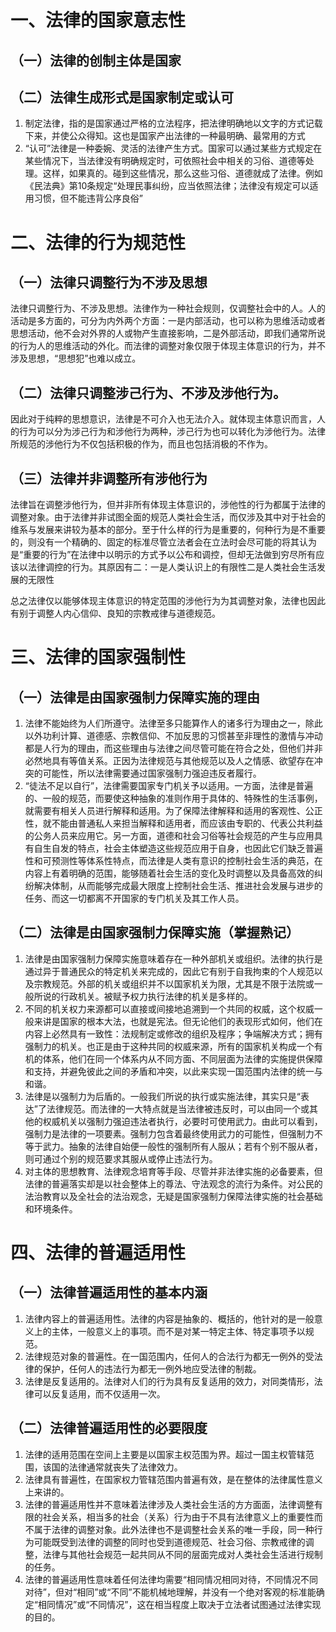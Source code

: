 # 一、法律的国家意志性
## （一）法律的创制主体是国家
## （二）法律生成形式是国家制定或认可
1. 制定法律，指的是国家通过严格的立法程序，把法律明确地以文字的方式记载下来，并使公众得知。这也是国家产出法律的一种最明确、最常用的方式
2. “认可”法律是一种委婉、灵活的法律产生方式。国家可以通过某些方式规定在某些情况下，当法律没有明确规定时，可依照社会中相关的习俗、道德等处理。这样，如果真的。碰到这些情况，那么这些习俗、道德就成了法律。例如《民法典》第10条规定“处理民事纠纷，应当依照法律；法律没有规定可以适用习惯，但不能违背公序良俗”
# 二、法律的行为规范性
## （一）法律只调整行为不涉及思想
法律只调整行为、不涉及思想。法律作为一种社会规则，仅调整社会中的人。人的活动是多方面的，可分为内外两个方面：一是内部活动，也可以称为思维活动或者思想活动，他不会对外界的人或物产生直接影响，二是外部活动，即我们通常所说的行为人的思维活动的外化。而法律的调整对象仅限于体现主体意识的行为，并不涉及思想，“思想犯”也难以成立。
## （二）法律只调整涉己行为、不涉及涉他行为。
因此对于纯粹的思想意识，法律是不可介入也无法介入。就体现主体意识而言，人的行为可以分为涉己行为和涉他行为两种，涉己行为也可以转化为涉他行为。法律所规范的涉他行为不仅包括积极的作为，而且也包括消极的不作为。
## （三）法律并非调整所有涉他行为
法律旨在调整涉他行为，但并非所有体现主体意识的，涉他性的行为都属于法律的调整对象。由于法律并非试图全面的规范人类社会生活，而仅涉及其中对于社会的维系与发展来讲较为基本的部分。至于什么样的行为是重要的，何种行为是不重要的，则没有一个精确的、固定的标准尽管立法者会在立法时会尽可能的将其认为是“重要的行为”在法律中以明示的方式予以公布和调控，但却无法做到穷尽所有应该以法律调控的行为。其原因有二：一是人类认识上的有限性二是人类社会生活发展的无限性

总之法律仅以能够体现主体意识的特定范围的涉他行为为其调整对象，法律也因此有别于调整人内心信仰、良知的宗教戒律与道德规范。
# 三、法律的国家强制性
## （一）法律是由国家强制力保障实施的理由
1. 法律不能始终为人们所遵守。法律至多只能算作人的诸多行为理由之一，除此以外功利计算、道德感、宗教信仰、不加反思的习惯甚至非理性的激情与冲动都是人行为的理由，而这些理由与法律之间尽管可能在符合之处，但他们并非必然地具有等值关系。正因为法律规范与其他规范以及人之情感、欲望存在冲突的可能性，所以法律需要通过国家强制力强迫违反者履行。
2. “徒法不足以自行”，法律需要国家专门机关予以适用。一方面，法律是普遍的、一般的规范，而要使这种抽象的准则作用于具体的、特殊性的生活事例，就需要有相关人员进行解释和适用。为了保障法律解释和适用的客观性、公正性，就不能由普通私人来担当解释和适用者，而应该由专职的、代表公共利益的公务人员来应用它。另一方面，道德和社会习俗等社会规范的产生与应用具有自生自发的特点，社会主体塑造这些规范应用于自身，也因此它们缺乏普遍性和可预测性等体系性特点，而法律是人类有意识的控制社会生活的典范，在内容上有着明确的范围，能够随着社会生活的变化及时调整以及具备高效的纠纷解决体制，从而能够完成最大限度上控制社会生活、推进社会发展与进步的任务、而这一切都离不开国家的专门机关及其工作人员。
## （二）法律是由国家强制力保障实施（掌握熟记）
1. 法律是由国家强制力保障实施意味着存在一种外部机关或组织。法律的执行是通过异于普通民众的特定机关来完成的，因此它有别于自我拘束的个人规范以及宗教规范。外部的机关或组织并不以国家机关为限，尤其是不限于法院或一般所说的行政机关。被赋予权力执行法律的机关是多样的。
2. 不同的机关权力来源都可以直接或间接地追溯到一个共同的权威，这个权威一般来讲是国家的根本大法，也就是宪法。但无论他们的表现形式如何，他们在内容上必然具有一致性：法规制定或修改的组织及程序；争端解决方式；拥有强制力的机关。也正是由于这种共同的权威来源，所有的国家机关构成一个有机的体系，他们在同一个体系内从不同方面、不同层面为法律的实施提供保障和支持，并避免彼此之间的矛盾和冲突，以此来实现一国范围内法律的统一与和谐。
3. 法律是以强制力为后盾的。一般我们所说的执行或实施法律，其实只是“表达”了法律规范。而法律的一大特点就是当法律被违反时，可以由同一个或其他的权威机关以强制力强迫违法者执行，必要时可使用武力。由此可以看到，强制力是法律的一项要素。强制力包含着最终使用武力的可能性，但强制力不等于武力。抽象的法律自始便一般性的强制所有人服从；若有个别不服从者，则可通过个别的规范要求其服从或停止违法行为。
4. 对主体的思想教育、法律观念培育等手段、尽管并非法律实施的必备要素，但法律的普遍落实却是以社会整体上的尊法、守法观念的流行为条件。对公民的法治教育以及全社会的法治观念，无疑是国家强制力保障法律实施的社会基础和环境条件。
# 四、法律的普遍适用性
## （一）法律普遍适用性的基本内涵
1. 法律内容上的普遍适用性。法律的内容是抽象的、概括的，他针对的是一般意义上的主体，一般意义上的事项。而不是对某一特定主体、特定事项予以规范。
2. 法律规范对象的普遍性。在一国范围内，任何人的合法行为都无一例外的受法律的保护，任何人的违法行为都无一例外地应受法律的制裁。
3. 法律是反复适用的。法律对人们的行为具有反复适用的效力，对同类情形，法律可以反复适用，而不仅适用一次。
## （二）法律普遍适用性的必要限度
1. 法律的适用范围在空间上主要是以国家主权范围为界。超过一国主权管辖范围，该国的法律通常就丧失了法律效力。
2. 法律具有普遍性，在国家权力管辖范围内普遍有效，是在整体的法律属性意义上来讲的。
3. 法律的普遍适用性并不意味着法律涉及人类社会生活的方方面面，法律调整有限的社会关系，相当多的社会（关系）行为由于不具有法律意义上的重要性而不属于法律的调整对象。此外法律也不是调整社会关系的唯一手段，同一种行为可能既受到法律的调整的同时也受到道德规范、社会习俗、宗教戒律的调整，法律与其他社会规范一起共同从不同的层面完成对人类社会生活进行规制的任务。
4. 法律的普遍适用性意味着任何法律均需要“相同情况相同对待，不同情况不同对待”，但对“相同”或“不同”不能机械地理解，并没有一个绝对客观的标准能确定“相同情况”或“不同情况”，这在相当程度上取决于立法者试图通过法律实现的目的。